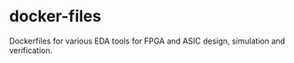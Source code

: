 # docker-files

Dockerfiles for various EDA tools for FPGA and ASIC design, simulation and verification.
